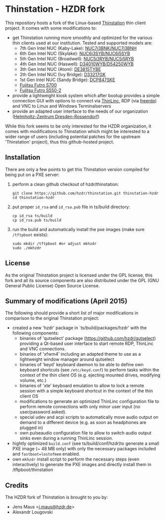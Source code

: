 # Thinstation - HZDR fork

This repository hosts a fork of the Linux-based [Thinstation](http://github.com/Thinstation/thinstation) thin client project. It comes with some modifications to:

* get Thinstation running more smoothly and optimized for the various thin clients used at our institution. Tested and supported models are:
  * 7th Gen Intel NUC (Kaby-Lake): [NUC7i3BNK/NUC7i3BNH](http://www.intel.de/content/www/us/en/nuc/nuc-kit-nuc7i3bnk.html)
  * 6th Gen Intel NUC (Skylake): [NUC6i3SYB/NUC6i5SYB](http://www.intel.de/content/www/us/en/nuc/nuc-kit-nuc6i5syk.html)
  * 5th Gen Intel NUC (Broadwell): [NUC5i3RYB/NUC5i5RYB](http://www.intel.de/content/www/us/en/nuc/nuc-kit-nuc5i3ryk.html)
  * 4th Gen Intel NUC (Haswell): [D34010WYB/D54250WYB](http://www.intel.de/content/www/us/en/nuc/nuc-kit-d34010wykh-board-d34010wyb.html)
  * 3th Gen Intel NUC (Atom): [DE3815TYBE](http://www.intel.de/content/www/us/en/nuc/nuc-kit-de3815tykhe-board-de3815tybe.html)
  * 2th Gen Intel NUC (Ivy Bridge): [D33217GK](http://www.intel.com/content/www/us/en/support/boards-and-kits/intel-nuc-boards/intel-nuc-board-d33217gk.html)
  * 1st Gen Intel NUC (Sandy Bridge): [DCP847SKE](http://www.intel.de/content/www/us/en/nuc/nuc-kit-dccp847dye-board-dcp847ske.html)
  * [Fujitsu Futro S700](http://www.fujitsu.com/de/products/computing/pc/thin-clients/FUTRO-S700/)
  * [Fujitsu Futro S550-2](http://globalsp.ts.fujitsu.com/dmsp/Publications/public/ds-FUTRO-S550-2.pdf)
* provide a lightweight kiosk system which after bootup provides a simple connection GUI with options to connect via [ThinLinc](http://www.cendio.se/), RDP (via [freerdp](http://www.freerdp.com)) and VNC to Linux and Windows Terminalservers
* provide an adapted user interface to the needs of our organization ([Helmholtz-Zentrum Dresden-Rossendorf](http://www.hzdr.de/))

While this fork seems to be only interested for the HZDR organization, it comes with modifications to Thinstation which might be interested to a wider range of users (including potential patches for the upstream 'Thinstation' project), thus this github-hosted project.

## Installation
There are only a few points to get this Thinstation version compiled for being put on a PXE server:

1. perform a clean github checkout of hzdr/thinstation:

   ```
   git clone https://github.com/hzdr/thinstation.git thinstation-hzdr
   cd thinstation-hzdr
   ```

2. put proper `id_rsa` and `id_rsa.pub` file in ts/build directory:

   ```
   cp id_rsa ts/build
   cp id_rsa.pub ts/build
   ```

3. run the build and automatically install the pxe images (make sure `/tftpboot` exists):

   ```
   sudo mkdir /tftpboot #or adjust mkhzdr
   sudo ./mkhzdr
   ``` 

## License
As the original Thinstation project is licensed under the GPL license, this fork and all its source components are also distributed under the GPL (GNU General Public License) Open Source License.

## Summary of modifications (April 2015)
The following should provide a short list of major modifications in comparison to the original Thinstation project:

* created a new 'hzdr' package in `ts/build/packages/hzdr' with the following components:
  * binaries of 'qutselect' package (https://github.com/hzdr/qutselect) providing a Qt-based user interface to start remote RDP, ThinLinc and VNC connections.
  * binaries of 'xfwm4' including an adapted theme to use as a lightweight window manager around qutselect
  * binaries of 'keyd' keyboard daemon to be able to define own keyboard shortcuts (see `/etc/keyd.conf`) to perform tasks within the context of the thin client OS (e.g. ejecting mounted drives, modifying volume, etc.)
  * binaries of 'xte' keyboard emulation to allow to lock a remote session with a simple keyboard shortcut in the context of the thin client OS
  * modifications to generate an optimized ThinLinc configuration file to perform remote connections with only minor user input (no user/password asked).
  * special udev and acpi scripts to automatically move audio output on demand to a different device (e.g. as soon as headphones are plugged in)
  * own pulseaudio configuration file to allow to switch audio output sinks even during a running ThinLinc session.
* hightly optimized `build.conf` (see ts/build/conf/hzdr)to generate a small PXE image (~ 48 MB only) with only the necessary packages included and `fastboot=lostofmem` enabled.
* own `mkhzdr` install script to perform the necessary steps (even interactively) to generate the PXE images and directly install them in /tftpboot/thinstation

## Credits
The HZDR fork of Thinstation is brought to you by:

* Jens Maus &lt;j.maus@hzdr.de&gt;
* Alexandr Lougovski
